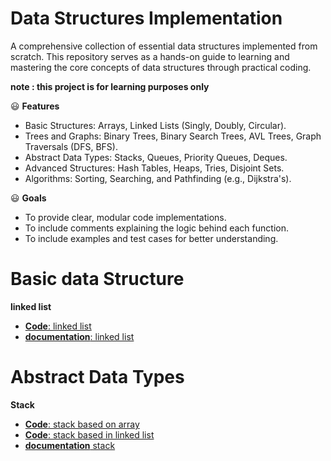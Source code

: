 # Data Structures Implementation

A comprehensive collection of essential data structures implemented from scratch.
This repository serves as a hands-on guide to learning and mastering the core concepts of data structures through practical coding.

**note : this project is for learning purposes only**

:smiley: **Features**

- Basic Structures: Arrays, Linked Lists (Singly, Doubly, Circular).
- Trees and Graphs: Binary Trees, Binary Search Trees, AVL Trees, Graph Traversals (DFS, BFS).
- Abstract Data Types: Stacks, Queues, Priority Queues, Deques.
- Advanced Structures: Hash Tables, Heaps, Tries, Disjoint Sets.
- Algorithms: Sorting, Searching, and Pathfinding (e.g., Dijkstra's).

:smiley: **Goals**
- To provide clear, modular code implementations.
- To include comments explaining the logic behind each function.
- To include examples and test cases for better understanding.

# Basic data Structure
**linked list**
- [**Code**: linked list](https://github.com/yosefther/data-structure-implementation/blob/master/linkedList/LinkedList.cs) 
- [**documentation**: linked list](https://github.com/yosefther/data-structure-implementation/blob/master/linkedList/explain-linked-list.md)

# Abstract Data Types
**Stack**
- [**Code**: stack based on array](https://github.com/yosefther/data-structure-implementation/blob/master/Stack/StackArrayBase.cs)
- [**Code**: stack based in linked list](https://github.com/yosefther/data-structure-implementation/blob/master/Stack/StackLinkedListBase.cs)
- [**documentation** stack](https://github.com/yosefther/data-structure-implementation/blob/master/Stack/Stack.md) 
